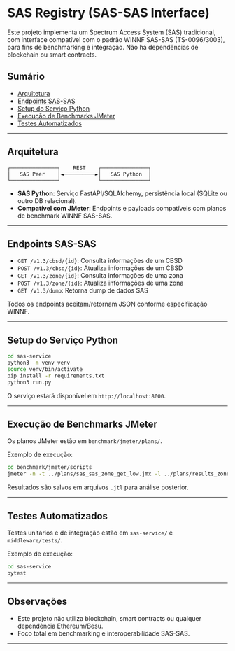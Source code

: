 # SAS Registry (SAS-SAS Interface)

Este projeto implementa um Spectrum Access System (SAS) tradicional, com interface compatível com o padrão WINNF SAS-SAS (TS-0096/3003), para fins de benchmarking e integração. Não há dependências de blockchain ou smart contracts.

## Sumário
- [Arquitetura](#arquitetura)
- [Endpoints SAS-SAS](#endpoints-sas-sas)
- [Setup do Serviço Python](#setup-do-serviço-python)
- [Execução de Benchmarks JMeter](#execução-de-benchmarks-jmeter)
- [Testes Automatizados](#testes-automatizados)

---

## Arquitetura

```
┌───────────────┐    REST    ┌───────────────┐
│   SAS Peer    │◄──────────►│   SAS Python  │
└───────────────┘            └───────────────┘
```

- **SAS Python**: Serviço FastAPI/SQLAlchemy, persistência local (SQLite ou outro DB relacional).
- **Compatível com JMeter**: Endpoints e payloads compatíveis com planos de benchmark WINNF SAS-SAS.

---

## Endpoints SAS-SAS

- `GET /v1.3/cbsd/{id}`: Consulta informações de um CBSD
- `POST /v1.3/cbsd/{id}`: Atualiza informações de um CBSD
- `GET /v1.3/zone/{id}`: Consulta informações de uma zona
- `POST /v1.3/zone/{id}`: Atualiza informações de uma zona
- `GET /v1.3/dump`: Retorna dump de dados SAS

Todos os endpoints aceitam/retornam JSON conforme especificação WINNF.

---

## Setup do Serviço Python

```bash
cd sas-service
python3 -m venv venv
source venv/bin/activate
pip install -r requirements.txt
python3 run.py
```

O serviço estará disponível em `http://localhost:8000`.

---

## Execução de Benchmarks JMeter

Os planos JMeter estão em `benchmark/jmeter/plans/`.

Exemplo de execução:
```bash
cd benchmark/jmeter/scripts
jmeter -n -t ../plans/sas_sas_zone_get_low.jmx -l ../plans/results_zone_get_low.jtl
```

Resultados são salvos em arquivos `.jtl` para análise posterior.

---

## Testes Automatizados

Testes unitários e de integração estão em `sas-service/` e `middleware/tests/`.

Exemplo de execução:
```bash
cd sas-service
pytest
```

---

## Observações
- Este projeto não utiliza blockchain, smart contracts ou qualquer dependência Ethereum/Besu.
- Foco total em benchmarking e interoperabilidade SAS-SAS.

---
